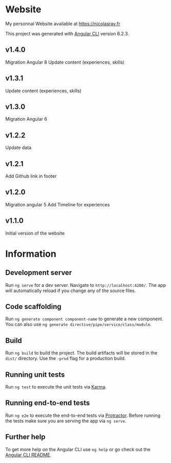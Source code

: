 # Website

My personnal Website available at https://nicolasray.fr

This project was generated with [Angular CLI](https://github.com/angular/angular-cli) version 6.2.3.

## v1.4.0
Migration Angular 8
Update content (experiences, skills)

## v1.3.1
Update content (experiences, skills)

## v1.3.0
Migration Angular 6

## v1.2.2
Update data

## v1.2.1
Add Github link in footer

## v1.2.0
Migration angular 5
Add Timeline for experiences

## v1.1.0
Initial version of the website

# Information

## Development server
Run `ng serve` for a dev server. Navigate to `http://localhost:4200/`. The app will automatically reload if you change any of the source files.

## Code scaffolding

Run `ng generate component component-name` to generate a new component. You can also use `ng generate directive/pipe/service/class/module`.

## Build

Run `ng build` to build the project. The build artifacts will be stored in the `dist/` directory. Use the `-prod` flag for a production build.

## Running unit tests

Run `ng test` to execute the unit tests via [Karma](https://karma-runner.github.io).

## Running end-to-end tests

Run `ng e2e` to execute the end-to-end tests via [Protractor](http://www.protractortest.org/).
Before running the tests make sure you are serving the app via `ng serve`.

## Further help

To get more help on the Angular CLI use `ng help` or go check out the [Angular CLI README](https://github.com/angular/angular-cli/blob/master/README.md).

